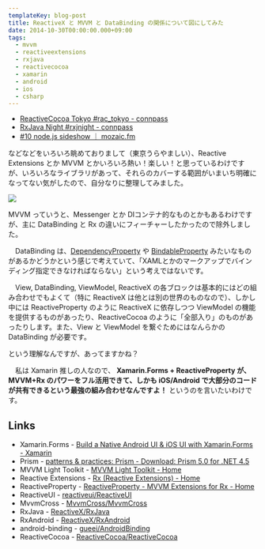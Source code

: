```yaml
---
templateKey: blog-post
title: ReactiveX と MVVM と DataBinding の関係について図にしてみた
date: 2014-10-30T00:00:00.000+09:00
tags:
  - mvvm
  - reactiveextensions
  - rxjava
  - reactivecocoa
  - xamarin
  - android
  - ios
  - csharp
---
```

* [ReactiveCocoa Tokyo #rac_tokyo - connpass](http://connpass.com/event/8680/)
* [RxJava Night #rxjnight - connpass](http://connpass.com/event/9061/)
* [#10 node.js sideshow ｜ mozaic.fm](http://mozaic.fm/post/100741841543/10-node-js-sideshow)

<!--more-->

などなどをいろいろ眺めておりまして（東京うらやましい）、Reactive Extensions とか MVVM とかいろいろ熱い！楽しい！と思っているわけですが、いろいろなライブラリがあって、それらのカバーする範囲がいまいち明確になってない気がしたので、自分なりに整理してみました。

![](/img/posts/reactive_mvvm_databindings_relations_01.png)

MVVM っていうと、Messenger とか DIコンテナ的なものとかもあるわけですが、主に DataBinding と Rx の違いにフィーチャーしたかったので除外しました。

　DataBinding は、[DependencyProperty](http://www.atmarkit.co.jp/ait/articles/1008/03/news097_3.html) や [BindableProperty](http://blog.falafel.com/learning-xamarin-custom-renderers-in-xamarin-forms/) みたいなものがあるかどうかという感じで考えていて、「XAMLとかのマークアップでバインディング指定できなければならない」という考えではないです。

　View, DataBinding, ViewModel, ReactiveX の各ブロックは基本的にはどの組み合わせでもよくて（特に ReactiveX は他とは別の世界のものなので）、しかし中には ReactiveProperty のように ReactiveX に依存しつつ ViewModel の機能を提供するものがあったり、ReactiveCocoa のように「全部入り」のものがあったりします。また、View と ViewModel を繋ぐためにはなんらかの DataBinding が必要です。

という理解なんですが、あってますかね？

　私は Xamarin 推しの人なので、 **Xamarin.Forms + ReactiveProperty が、MVVM+Rx のパワーをフル活用できて、しかも iOS/Android で大部分のコードが共有できるという最強の組み合わせなんですよ！** というのを言いたいわけです。

## Links

* Xamarin.Forms - [Build a Native Android UI & iOS UI with Xamarin.Forms - Xamarin](http://xamarin.com/forms)
* Prism - [patterns & practices: Prism - Download: Prism 5.0 for .NET 4.5](http://compositewpf.codeplex.com/releases/view/117297)
* MVVM Light Toolkit - [MVVM Light Toolkit - Home](https://mvvmlight.codeplex.com/)
* Reactive Extensions - [Rx (Reactive Extensions) - Home](https://rx.codeplex.com/)
* ReactiveProperty - [ReactiveProperty - MVVM Extensions for Rx - Home](https://reactiveproperty.codeplex.com/)
* ReactiveUI - [reactiveui/ReactiveUI](https://github.com/reactiveui/reactiveui)
* MvvmCross - [MvvmCross/MvvmCross](https://github.com/MvvmCross/MvvmCross)
* RxJava - [ReactiveX/RxJava](https://github.com/ReactiveX/RxJava)
* RxAndroid - [ReactiveX/RxAndroid](https://github.com/ReactiveX/RxAndroid)
* android-binding - [gueei/AndroidBinding](https://github.com/gueei/AndroidBinding)
* ReactiveCocoa - [ReactiveCocoa/ReactiveCocoa](https://github.com/ReactiveCocoa/ReactiveCocoa)
